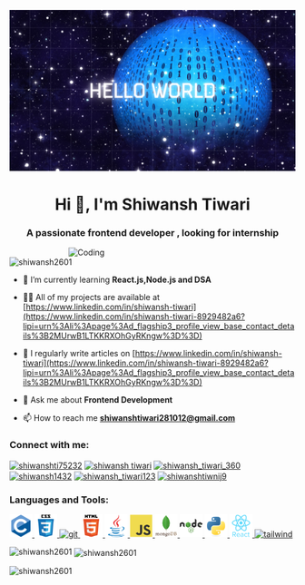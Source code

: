![logo](https://github.com/Shiwansh2601/Shiwansh2601/blob/main/Github%20logo.png)
<h1 align="center">Hi 👋, I'm Shiwansh Tiwari</h1>
<h3 align="center">A passionate frontend developer , looking for internship</h3>
<img align="right" alt="Coding" width="400" src="https://media.giphy.com/media/qgQUggAC3Pfv687qPC/giphy.gif">

<p align="left"> <img src="https://komarev.com/ghpvc/?username=shiwansh2601&label=Profile%20views&color=0e75b6&style=flat" alt="shiwansh2601" /> </p>

- 🌱 I’m currently learning **React.js,Node.js and DSA**

- 👨‍💻 All of my projects are available at [https://www.linkedin.com/in/shiwansh-tiwari](https://www.linkedin.com/in/shiwansh-tiwari-8929482a6?lipi=urn%3Ali%3Apage%3Ad_flagship3_profile_view_base_contact_details%3B2MUrwB1LTKKRXOhGyRKngw%3D%3D)

- 📝 I regularly write articles on [https://www.linkedin.com/in/shiwansh-tiwari](https://www.linkedin.com/in/shiwansh-tiwari-8929482a6?lipi=urn%3Ali%3Apage%3Ad_flagship3_profile_view_base_contact_details%3B2MUrwB1LTKKRXOhGyRKngw%3D%3D)

- 💬 Ask me about **Frontend Development**

- 📫 How to reach me **shiwanshtiwari281012@gmail.com**

<h3 align="left">Connect with me:</h3>
<p align="left">
<a href="https://twitter.com/shiwanshti75232" target="blank"><img align="center" src="https://raw.githubusercontent.com/rahuldkjain/github-profile-readme-generator/master/src/images/icons/Social/twitter.svg" alt="shiwanshti75232" height="30" width="40" /></a>
<a href="https://www.linkedin.com/in/shiwansh-tiwari-8929482a6?lipi=urn%3Ali%3Apage%3Ad_flagship3_profile_view_base_contact_details%3BeXBdXngPTpyjyZC2fVm9qw%3D%3D" target="blank"><img align="center" src="https://raw.githubusercontent.com/rahuldkjain/github-profile-readme-generator/master/src/images/icons/Social/linked-in-alt.svg" alt="shiwansh tiwari" height="30" width="40" /></a>
<a href="https://instagram.com/shiwansh_tiwari_360" target="blank"><img align="center" src="https://raw.githubusercontent.com/rahuldkjain/github-profile-readme-generator/master/src/images/icons/Social/instagram.svg" alt="shiwansh_tiwari_360" height="30" width="40" /></a>
<a href="https://www.hackerrank.com/shiwansh1432" target="blank"><img align="center" src="https://raw.githubusercontent.com/rahuldkjain/github-profile-readme-generator/master/src/images/icons/Social/hackerrank.svg" alt="shiwansh1432" height="30" width="40" /></a>
<a href="https://www.leetcode.com/shiwansh_tiwari123" target="blank"><img align="center" src="https://raw.githubusercontent.com/rahuldkjain/github-profile-readme-generator/master/src/images/icons/Social/leet-code.svg" alt="shiwansh_tiwari123" height="30" width="40" /></a>
<a href="https://auth.geeksforgeeks.org/user/shiwanshtiwnij9" target="blank"><img align="center" src="https://raw.githubusercontent.com/rahuldkjain/github-profile-readme-generator/master/src/images/icons/Social/geeks-for-geeks.svg" alt="shiwanshtiwnij9" height="30" width="40" /></a>
</p>

<h3 align="left">Languages and Tools:</h3>
<p align="left"> <a href="https://www.cprogramming.com/" target="_blank" rel="noreferrer"> <img src="https://raw.githubusercontent.com/devicons/devicon/master/icons/c/c-original.svg" alt="c" width="40" height="40"/> </a> <a href="https://www.w3schools.com/css/" target="_blank" rel="noreferrer"> <img src="https://raw.githubusercontent.com/devicons/devicon/master/icons/css3/css3-original-wordmark.svg" alt="css3" width="40" height="40"/> </a> <a href="https://git-scm.com/" target="_blank" rel="noreferrer"> <img src="https://www.vectorlogo.zone/logos/git-scm/git-scm-icon.svg" alt="git" width="40" height="40"/> </a> <a href="https://www.w3.org/html/" target="_blank" rel="noreferrer"> <img src="https://raw.githubusercontent.com/devicons/devicon/master/icons/html5/html5-original-wordmark.svg" alt="html5" width="40" height="40"/> </a> <a href="https://www.java.com" target="_blank" rel="noreferrer"> <img src="https://raw.githubusercontent.com/devicons/devicon/master/icons/java/java-original.svg" alt="java" width="40" height="40"/> </a> <a href="https://developer.mozilla.org/en-US/docs/Web/JavaScript" target="_blank" rel="noreferrer"> <img src="https://raw.githubusercontent.com/devicons/devicon/master/icons/javascript/javascript-original.svg" alt="javascript" width="40" height="40"/> </a> <a href="https://www.mongodb.com/" target="_blank" rel="noreferrer"> <img src="https://raw.githubusercontent.com/devicons/devicon/master/icons/mongodb/mongodb-original-wordmark.svg" alt="mongodb" width="40" height="40"/> </a> <a href="https://nodejs.org" target="_blank" rel="noreferrer"> <img src="https://raw.githubusercontent.com/devicons/devicon/master/icons/nodejs/nodejs-original-wordmark.svg" alt="nodejs" width="40" height="40"/> </a> <a href="https://www.python.org" target="_blank" rel="noreferrer"> <img src="https://raw.githubusercontent.com/devicons/devicon/master/icons/python/python-original.svg" alt="python" width="40" height="40"/> </a> <a href="https://reactjs.org/" target="_blank" rel="noreferrer"> <img src="https://raw.githubusercontent.com/devicons/devicon/master/icons/react/react-original-wordmark.svg" alt="react" width="40" height="40"/> </a> <a href="https://tailwindcss.com/" target="_blank" rel="noreferrer"> <img src="https://www.vectorlogo.zone/logos/tailwindcss/tailwindcss-icon.svg" alt="tailwind" width="40" height="40"/> </a> </p>

<p><img align="left" src="https://github-readme-stats.vercel.app/api/top-langs?username=shiwansh2601&show_icons=true&locale=en&layout=compact" alt="shiwansh2601" /></p>

<p>&nbsp;<img align="center" src="https://github-readme-stats.vercel.app/api?username=shiwansh2601&show_icons=true&locale=en" alt="shiwansh2601" /></p>

<p><img align="center" src="https://github-readme-streak-stats.herokuapp.com/?user=shiwansh2601&" alt="shiwansh2601" /></p>

